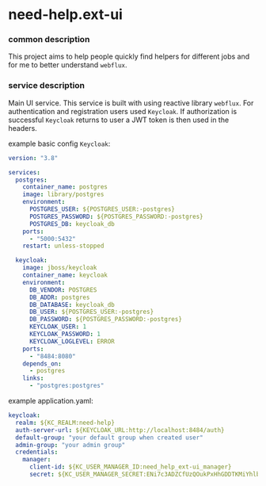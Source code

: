 # need-help.ext-ui

### common description
This project aims to help people quickly find helpers for different jobs and for me to better understand `webflux`.

### service description
Main UI service. This service is built with using reactive library `webflux`. For authentication and registration users used `Keycloak`. If authorization is successful `Keycloak` returns to user a JWT token is then used in the headers.

example basic config `Keycloak`:
```yaml
version: "3.8"

services:
  postgres:
    container_name: postgres
    image: library/postgres
    environment:
      POSTGRES_USER: ${POSTGRES_USER:-postgres}
      POSTGRES_PASSWORD: ${POSTGRES_PASSWORD:-postgres}
      POSTGRES_DB: keycloak_db
    ports:
      - "5000:5432"
    restart: unless-stopped

  keycloak:
    image: jboss/keycloak
    container_name: keycloak
    environment:
      DB_VENDOR: POSTGRES
      DB_ADDR: postgres
      DB_DATABASE: keycloak_db
      DB_USER: ${POSTGRES_USER:-postgres}
      DB_PASSWORD: ${POSTGRES_PASSWORD:-postgres}
      KEYCLOAK_USER: 1
      KEYCLOAK_PASSWORD: 1
      KEYCLOAK_LOGLEVEL: ERROR
    ports:
      - "8484:8080"
    depends_on:
      - postgres
    links:
      - "postgres:postgres"
```

example application.yaml:
```yaml
keycloak:
  realm: ${KC_REALM:need-help}
  auth-server-url: ${KEYCLOAK_URL:http://localhost:8484/auth}
  default-group: "your default group when created user"
  admin-group: "your admin group"
  credentials:
    manager:
      client-id: ${KC_USER_MANAGER_ID:need_help_ext-ui_manager}
      secret: ${KC_USER_MANAGER_SECRET:ENi7c3ADZCfUzQOukPxHhGDDTKMiYhlb}
```
